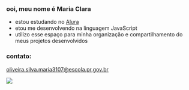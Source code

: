 ### ooi, meu nome é Maria Clara

- estou estudando no [Alura](https://www.alura.com.br)
- etou me desenvolvendo na linguagem JavaScript
- utilizo esse espaço para minha organização e compartilhamento do meus projetos desenvolvidos

### contato:

oliveira.silva.maria3107@escola.pr.gov.br

![](https://tenor.com/pt-BR/view/neyney-neymar-neymar-jr-neymar-da-silva-santos-j%C3%BAnior-footballer-gif-17799595)
